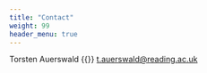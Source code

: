 ```yaml
---
title: "Contact"
weight: 99
header_menu: true
---
```


Torsten Auerswald
{{<icon class="fa fa-envelope">}}&nbsp;[t.auerswald@reading.ac.uk](mailto:t.auerswald@reading.ac.uk)

<!--This document is about the [Terms of References (ToR)](https://owncloud.gwdg.de/index.php/s/ALY0LyjcKGKjQmc)  which is  created  for  the  implementation  of  the  project  Hackathons  and  represents  the 
basis of the activities and obligations for participation. -->
